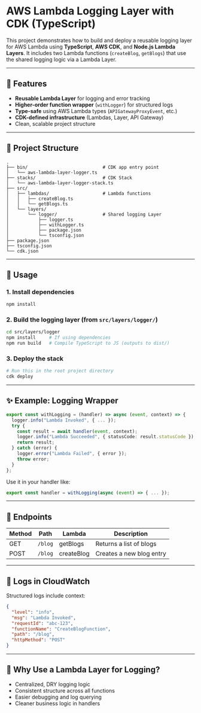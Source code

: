 # AWS Lambda Logging Layer with CDK (TypeScript)

This project demonstrates how to build and deploy a reusable logging layer for AWS Lambda using **TypeScript**, **AWS CDK**, and **Node.js Lambda Layers**. It includes two Lambda functions (`createBlog`, `getBlogs`) that use the shared logging logic via a Lambda Layer.

---

## 🔧 Features

- **Reusable Lambda Layer** for logging and error tracking
- **Higher-order function wrapper** (`withLogger`) for structured logs
- **Type-safe** using AWS Lambda types (`APIGatewayProxyEvent`, etc.)
- **CDK-defined infrastructure** (Lambdas, Layer, API Gateway)
- Clean, scalable project structure

---

## 📁 Project Structure

```
.
├── bin/                            # CDK app entry point
│   └── aws-lambda-layer-logger.ts
├── stacks/                         # CDK Stack
│   └── aws-lambda-layer-logger-stack.ts
├── src/
│   ├── lambdas/                    # Lambda functions
│   │   ├── createBlog.ts
│   │   └── getBlogs.ts
│   └── layers/
│       └── logger/                 # Shared logging Layer
│           ├── logger.ts
│           ├── withLogger.ts
│           ├── package.json
│           └── tsconfig.json
├── package.json
├── tsconfig.json
└── cdk.json
```

---

## 🚀 Usage

### 1. Install dependencies

```bash
npm install
```

### 2. Build the logging layer (from `src/layers/logger/`)

```bash
cd src/layers/logger
npm install     # If using dependencies
npm run build   # Compile TypeScript to JS (outputs to dist/)
```

### 3. Deploy the stack

```bash
# Run this in the root project directory
cdk deploy
```

---

## ✨ Example: Logging Wrapper

```ts
export const withLogging = (handler) => async (event, context) => {
  logger.info("Lambda Invoked", { ... });
  try {
    const result = await handler(event, context);
    logger.info("Lambda Succeeded", { statusCode: result.statusCode });
    return result;
  } catch (error) {
    logger.error("Lambda Failed", { error });
    throw error;
  }
};
```

Use it in your handler like:

```ts
export const handler = withLogging(async (event) => { ... });
```

---

## 🧪 Endpoints

| Method | Path    | Lambda     | Description              |
| ------ | ------- | ---------- | ------------------------ |
| GET    | `/blog` | getBlogs   | Returns a list of blogs  |
| POST   | `/blog` | createBlog | Creates a new blog entry |

---

## 📖 Logs in CloudWatch

Structured logs include context:

```json
{
  "level": "info",
  "msg": "Lambda Invoked",
  "requestId": "abc-123",
  "functionName": "CreateBlogFunction",
  "path": "/blog",
  "httpMethod": "POST"
}
```

---

## 🧠 Why Use a Lambda Layer for Logging?

- Centralized, DRY logging logic
- Consistent structure across all functions
- Easier debugging and log querying
- Cleaner business logic in handlers
